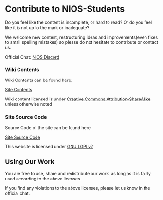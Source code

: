 # Contribute to NIOS-Students
Do you feel like the content is incomplete, or hard to read? Or do you feel like it is not up to the mark or inadequate? 

We welcome new content, restructuring ideas and improvements(even fixes to small spelling mistakes) so please do not hesitate to contribute or contact us. 

Official Chat: 
[NIOS Discord](https://discord.gg/ruamKFXNgp)

### Wiki Contents

Wiki Contents can be found here:

[Site Contents](https://github.com/nios-students/docs)

Wiki content licensed is under [Creative Commons Attribution-ShareAlike](https://creativecommons.org/licenses/by-sa/4.0/) unless otherwise noted

### Site Source Code

Source Code of the site can be found here:

[Site Source Code](https://github.com/nios-students/nios-web)

This website is licensed under [GNU LGPLv2](https://www.gnu.org/licenses/old-licenses/lgpl-2.0.txt)

 ## Using Our Work
 You are free to use, share and redistribute our work, as long as it is fairly used according to the above licenses. 
 
 If you find any violations to the above licenses, please let us know in the official chat.